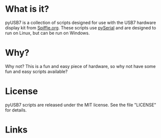 What is it?
===========
pyUSB7 is a collection of scripts designed for use with the USB7 hardware display kit from [Spiffie.org][1].  These scripts use [pySerial][2] and are designed to run on Linux, but can be run on Windows.

Why?
====
Why not? This is a fun and easy piece of hardware, so why not have some fun and easy scripts available?

License
=======
pyUSB7 scripts are released under the MIT license. See the file "LICENSE" for details.

Links
=====
[1]: http://spiffie.org/kits/usb7/ "Spiffie.org"
[2]: http://pyserial.sourceforge.net/ "pySerial"